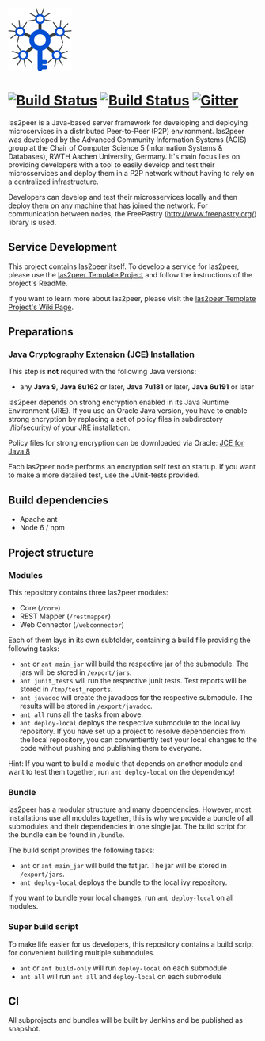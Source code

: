 ![las2peer](img/logo/bitmap/las2peer-logo-128x128.png)

# [![Build Status](https://jenkins.dbis.rwth-aachen.de/buildStatus/icon?job=las2peer%20Core)](https://jenkins.dbis.rwth-aachen.de/job/las2peer%20Core/) [![Build Status](https://travis-ci.org/rwth-acis/las2peer.svg?branch=master)](https://travis-ci.org/rwth-acis/las2peer) [![Gitter](https://badges.gitter.im/Join%20Chat.svg)](https://gitter.im/rwth-acis/las2peer)

las2peer is a Java-based server framework for developing and deploying microservices in a distributed Peer-to-Peer (P2P) environment. las2peer was developed by the Advanced Community Information Systems (ACIS) group at the Chair of Computer Science 5 (Information Systems & Databases), RWTH Aachen University, Germany. It's main focus lies on providing developers with a tool to easily develop and test their microsservices and deploy them in a P2P network without having to rely on a centralized infrastructure.

Developers can develop and test their microsservices locally and then deploy them on any machine that has joined the network. For communication between nodes, the FreePastry (http://www.freepastry.org/) library is used.

## Service Development
This project contains las2peer itself. To develop a service for las2peer, please use the
[las2peer Template Project](https://github.com/rwth-acis/las2peer-Template-Project/) and follow the instructions of the project's ReadMe.  

If you want to learn more about las2peer, please visit the [las2peer Template Project's Wiki Page](https://github.com/rwth-acis/las2peer-Template-Project/wiki).

## Preparations

### Java Cryptography Extension (JCE) Installation

This step is **not** required with the following Java versions:
* any **Java 9**, **Java 8u162** or later, **Java 7u181** or later, **Java 6u191** or later

las2peer depends on strong encryption enabled in its Java Runtime Environment (JRE).
If you use an Oracle Java version, you have to enable strong encryption by replacing a set of policy files in subdirectory ./lib/security/ of your JRE installation.

Policy files for strong encryption can be downloaded via Oracle: [JCE for Java 8](http://www.oracle.com/technetwork/java/javase/downloads/jce8-download-2133166.html "JCE-8")

Each las2peer node performs an encryption self test on startup. If you want to make a more detailed test, use the JUnit-tests provided.

## Build dependencies

* Apache ant
* Node 6 / npm

## Project structure

### Modules

This repository contains three las2peer modules:
* Core (`/core`)
* REST Mapper (`/restmapper`)
* Web Connector (`/webconnector`)

Each of them lays in its own subfolder, containing a build file providing the following tasks:
* `ant` or `ant main_jar` will build the respective jar of the submodule. The jars will be stored in `/export/jars`.
* `ant junit_tests` will run the respective junit tests. Test reports will be stored in `/tmp/test_reports`.
* `ant javadoc` will create the javadocs for the respective submodule. The results will be stored in `/export/javadoc`.
* `ant all` runs all the tasks from above.
* `ant deploy-local` deploys the respective submodule to the local ivy repository. If you have set up  a project to resolve dependencies from the local repository, you can conventiently test your local changes to the code without pushing and publishing them to everyone.

Hint: If you want to build a module that depends on another module and want to test them together, run `ant deploy-local` on the dependency!

### Bundle

las2peer has a modular structure and many dependencies. However, most installations use all modules together, this is why we provide a bundle of all submodules and their dependencies in one single jar. The build script for the bundle can be found in `/bundle`.

The build script provides the following tasks:
* `ant` or `ant main_jar` will build the fat jar. The jar will be stored in `/export/jars`.
* `ant deploy-local` deploys the bundle to the local ivy repository.

If you want to bundle your local changes, run `ant deploy-local` on all modules.

### Super build script

To make life easier for us developers, this repository contains a build script for convenient building multiple submodules.

* `ant` or `ant build-only` will run `deploy-local` on each submodule
* `ant all` will run `ant all` and `deploy-local` on each submodule

## CI

All subprojects and bundles will be built by Jenkins and be published as snapshot.
